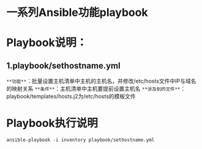 # 一系列Ansible功能playbook

# Playbook说明：
## 1.playbook/sethostname.yml
`**功能**`：批量设置主机清单中主机的主机名，并修改/etc/hosts文件中IP与域名的映射关系
`**条件**`：主机清单中主机要提前设置主机名
`**涉及到的文件**`：playbook/templates/hosts.j2为/etc/hosts的模板文件

# Playbook执行说明
    
    ansible-playbook -i inventory playbook/sethostname.yml
